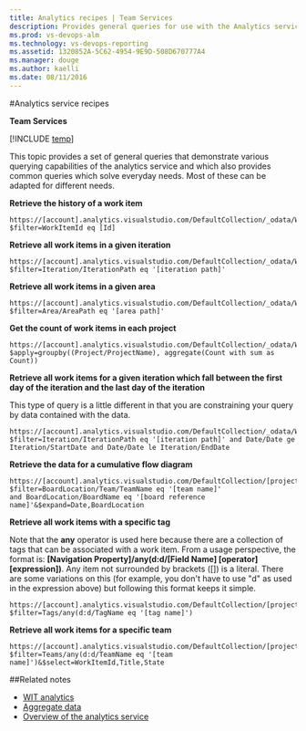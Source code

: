 ```yaml
---
title: Analytics recipes | Team Services  
description: Provides general queries for use with the Analytics service for Visual Studio Team Services 
ms.prod: vs-devops-alm
ms.technology: vs-devops-reporting
ms.assetid: 1320852A-5C62-4954-9E9D-508D670777A4
ms.manager: douge
ms.author: kaelli
ms.date: 08/11/2016
---
```


#Analytics service recipes  

**Team Services**  

[!INCLUDE [temp](../_shared/analytics-preview.md)]

This topic provides a set of general queries that demonstrate various querying capabilities of the
analytics service and which also provides common queries which solve everyday needs. Most of these can be 
adapted for different needs. 

**Retrieve the history of a work item**

```
https://[account].analytics.visualstudio.com/DefaultCollection/_odata/WorkItemRevisions?$filter=WorkItemId eq [Id]
```

**Retrieve all work items in a given iteration**

```
https://[account].analytics.visualstudio.com/DefaultCollection/_odata/WorkItems?$filter=Iteration/IterationPath eq '[iteration path]'
```

**Retrieve all work items in a given area**

```
https://[account].analytics.visualstudio.com/DefaultCollection/_odata/WorkItems?$filter=Area/AreaPath eq '[area path]'
```

**Get the count of work items in each project**

```
https://[account].analytics.visualstudio.com/DefaultCollection/_odata/WorkItems?$apply=groupby((Project/ProjectName), aggregate(Count with sum as Count))
```

**Retrieve all work items for a given iteration which fall between the first day of the iteration and the last day of the iteration**

This type of query is a little different in that you are constraining your query by data 
contained with the data. 

```
https://[account].analytics.visualstudio.com/DefaultCollection/_odata/WorkItems?$filter=Iteration/IterationPath eq '[iteration path]' and Date/Date ge Iteration/StartDate and Date/Date le Iteration/EndDate
```

**Retrieve the data for a cumulative flow diagram**

```
https://[account].analytics.visualstudio.com/DefaultCollection/[project]/_odata/WorkItemBoardSnapshot?$filter=BoardLocation/Team/TeamName eq '[team name]'
and BoardLocation/BoardName eq '[board reference name]'&$expand=Date,BoardLocation
```

**Retrieve all work items with a specific tag**

Note that the **any** operator is used here because there are a collection of tags that can be associated with a work item.
From a usage perspective, the format is: **[Navigation Property]/any(d:d/[Field Name] [operator] [expression])**. Any item not surrounded by
brackets ([]) is a literal. There are some variations on this (for example, you don't have to use "d" as used in the expression above)
but following this format keeps it simple.

```
https://[account].analytics.visualstudio.com/DefaultCollection/[project]/_odata/WorkItems?$filter=Tags/any(d:d/TagName eq '[tag name]')
```

**Retrieve all work items for a specific team**

```
https://[account].analytics.visualstudio.com/DefaultCollection/[project]/_odata/WorkItems?$filter=Teams/any(d:d/TeamName eq '[team name]')&$select=WorkItemId,Title,State
```
##Related notes 

- [WIT analytics](wit-analytics.md)  
- [Aggregate data](aggregated-data-analytics.md)
- [Overview of the analytics service](overview-analytics-service.md)
